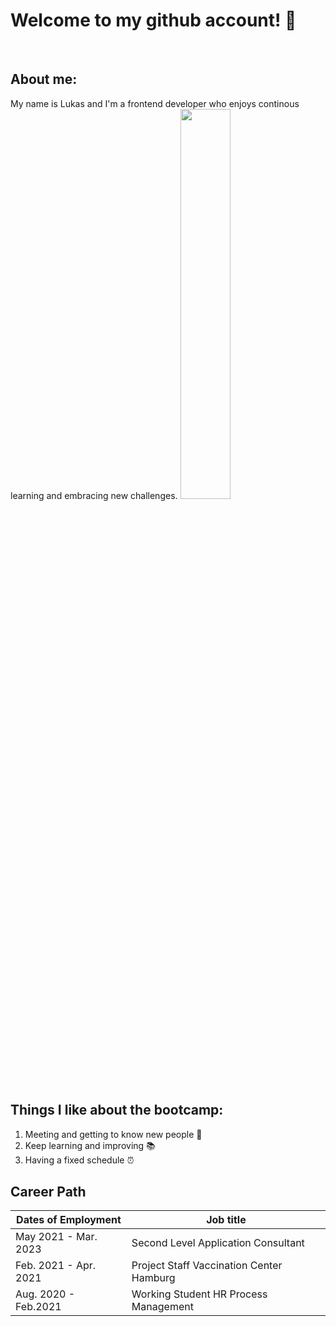 # Welcome to my github account! 🙂
<br />

## About me:
My name is Lukas and I'm a frontend developer who enjoys continous learning and embracing new challenges.
<img src= "https://user-images.githubusercontent.com/130902818/232498646-2cd797ac-6683-4020-b482-762271fe2c04.jpeg" width=40%>

## Things I like about the bootcamp:
1. Meeting and getting to know new people 👫
2. Keep learning and improving 📚
3. Having a fixed schedule ⏰


## Career Path
| Dates of Employment | Job title |
| ----------- | ----------- |
| May 2021 - Mar. 2023 | Second Level Application Consultant |
| Feb. 2021 - Apr. 2021 | Project Staff Vaccination Center Hamburg |
| Aug. 2020 - Feb.2021 | Working Student HR Process Management |


